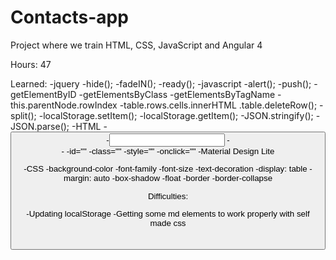 ﻿# Contacts-app

Project where we train HTML, CSS, JavaScript and Angular 4

Hours: 47

Learned:
-jquery
	-hide();
	-fadeIN();
	-ready();
-javascript
	-alert();
	-push();
	-getElementByID
	-getElementsByClass
	-getElementsByTagName
	-this.parentNode.rowIndex
	-table.rows.cells.innerHTML
	.table.deleteRow();
	-split();
	-localStorage.setItem();
	-localStorage.getItem();
	-JSON.stringify();
	-JSON.parse();
-HTML
	-<button>
	-<input>
	-<form>
	-<table>
	-id=""
	-class=""
	-style=""
	-onclick=""
	-Material Design Lite
	
-CSS
	-background-color
	-font-family
	-font-size
	-text-decoration
	-display: table
	-margin: auto
	-box-shadow
	-float
	-border
	-border-collapse

Difficulties:

-Updating localStorage
-Getting some md elements to work properly with self made css